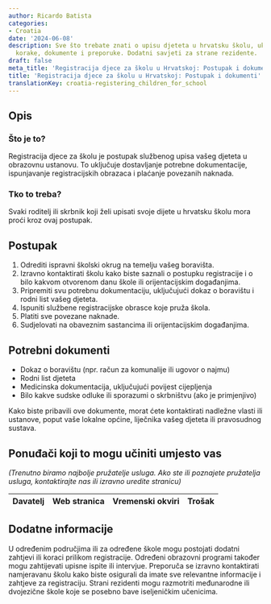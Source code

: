 ```yaml
---
author: Ricardo Batista
categories:
- Croatia
date: '2024-06-08'
description: Sve što trebate znati o upisu djeteta u hrvatsku školu, uključujući potrebne
  korake, dokumente i preporuke. Dodatni savjeti za strane rezidente.
draft: false
meta_title: 'Registracija djece za školu u Hrvatskoj: Postupak i dokumenti'
title: 'Registracija djece za školu u Hrvatskoj: Postupak i dokumenti'
translationKey: croatia-registering_children_for_school
---
```



## Opis
### Što je to?
Registracija djece za školu je postupak službenog upisa vašeg djeteta u obrazovnu ustanovu. To uključuje dostavljanje potrebne dokumentacije, ispunjavanje registracijskih obrazaca i plaćanje povezanih naknada.

### Tko to treba?
Svaki roditelj ili skrbnik koji želi upisati svoje dijete u hrvatsku školu mora proći kroz ovaj postupak.

## Postupak

1. Odrediti ispravni školski okrug na temelju vašeg boravišta.
2. Izravno kontaktirati školu kako biste saznali o postupku registracije i o bilo kakvom otvorenom danu škole ili orijentacijskim događanjima.
3. Pripremiti svu potrebnu dokumentaciju, uključujući dokaz o boravištu i rodni list vašeg djeteta.
4. Ispuniti službene registracijske obrasce koje pruža škola.
5. Platiti sve povezane naknade.
6. Sudjelovati na obaveznim sastancima ili orijentacijskim događanjima.

## Potrebni dokumenti

- Dokaz o boravištu (npr. račun za komunalije ili ugovor o najmu)
- Rodni list djeteta
- Medicinska dokumentacija, uključujući povijest cijepljenja
- Bilo kakve sudske odluke ili sporazumi o skrbništvu (ako je primjenjivo)

Kako biste pribavili ove dokumente, morat ćete kontaktirati nadležne vlasti ili ustanove, poput vaše lokalne općine, liječnika vašeg djeteta ili pravosudnog sustava.

## Ponuđači koji to mogu učiniti umjesto vas

_(Trenutno biramo najbolje pružatelje usluga. Ako ste ili poznajete pružatelja usluga, kontaktirajte nas ili izravno uredite stranicu)_

| Davatelj | Web stranica | Vremenski okviri | Trošak |
| --------------- | --------------- | :-------------: | :-------------: |

## Dodatne informacije

U određenim područjima ili za određene škole mogu postojati dodatni zahtjevi ili koraci prilikom registracije. Određeni obrazovni programi također mogu zahtijevati upisne ispite ili intervjue. Preporuča se izravno kontaktirati namjeravanu školu kako biste osigurali da imate sve relevantne informacije i zahtjeve za registraciju. Strani rezidenti mogu razmotriti međunarodne ili dvojezične škole koje se posebno bave iseljeničkim učenicima.
